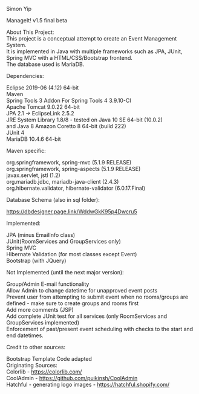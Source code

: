 Simon Yip

ManageIt! v1.5 final beta

About This Project:  
This project is a conceptual attempt to create an Event Management System.  
It is implemented in Java with multiple frameworks such as JPA, JUnit, Spring MVC with a HTML/CSS/Bootstrap frontend.  
The database used is MariaDB.  


Dependencies:  

Eclipse 2019-06 (4.12) 64-bit  
Maven  
Spring Tools 3 Addon For Spring Tools 4 3.9.10-CI  
Apache Tomcat 9.0.22 64-bit  
JPA 2.1 -> EclipseLink 2.5.2  
JRE System Library 1.8/8 - tested on Java 10 SE 64-bit (10.0.2)  
and Java 8 Amazon Coretto 8 64-bit (build 222)  
JUnit 4  
MariaDB 10.4.6 64-bit  

Maven specific:

org.springframework, spring-mvc (5.1.9 RELEASE)  
org.springframework, spring-aspects (5.1.9 RELEASE)  
javax.servlet, jstl (1.2)  
org.mariadb.jdbc, mariadb-java-client (2.4.3)  
org.hibernate.validator, hibernate-validator (6.0.17.Final)  

Database Schema (also in sql folder):

https://dbdesigner.page.link/WddwGkK95p4Dwcru5

Implemented:

JPA (minus EmailInfo class)  
JUnit(RoomServices and GroupServices only)  
Spring MVC  
Hibernate Validation (for most classes except Event)  
Bootstrap (with JQuery)  

Not Implemented (until the next major version):

Group/Admin E-mail functionality  
Allow Admin to change datetime for unapproved event posts  
Prevent user from attempting to submit event when no rooms/groups are defined - make sure to create groups and rooms first  
Add more comments (JSP)  
Add complete JUnit test for all services (only RoomServices and GroupServices implemented)  
Enforcement of past/present event scheduling with checks to the start and end datetimes.  

Credit to other sources:

Bootstrap Template Code adapted  
Originating Sources:  
Colorlib - https://colorlib.com/  
CoolAdmin - https://github.com/puikinsh/CoolAdmin  
Hatchful - generating logo images - https://hatchful.shopify.com/  
